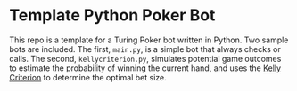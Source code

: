 # Template Python Poker Bot
This repo is a template for a Turing Poker bot written in Python. Two sample bots are included.
The first, `main.py`, is a simple bot that always checks or calls. 
The second, `kellycriterion.py`, simulates potential game outcomes to estimate the probability
of winning the current hand, and uses the [Kelly Criterion](https://en.wikipedia.org/wiki/Kelly_criterion) to determine the optimal bet size.